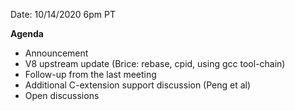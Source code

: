 Date: 10/14/2020 6pm PT

**Agenda**
- Announcement
- V8 upstream update (Brice: rebase, cpid, using gcc tool-chain)
- Follow-up from the last meeting
- Additional C-extension support discussion (Peng et al)
- Open discussions